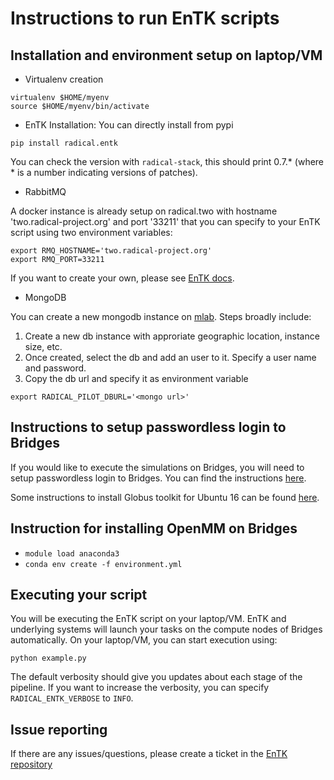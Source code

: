 # Instructions to run EnTK scripts

## Installation and environment setup on laptop/VM

* Virtualenv creation

```
virtualenv $HOME/myenv
source $HOME/myenv/bin/activate
```

* EnTK Installation: You can directly install from pypi

```
pip install radical.entk
```

You can check the version with ```radical-stack```, this
should print 0.7.* (where * is a number indicating versions
of patches).

* RabbitMQ

A docker instance is already setup on radical.two with
hostname 'two.radical-project.org' and port '33211' that
you can specify to your EnTK script using two environment
variables:

```
export RMQ_HOSTNAME='two.radical-project.org'
export RMQ_PORT=33211
```

If you want to create your own, please see [EnTK docs](https://radicalentk.readthedocs.io/en/latest/install.html#installing-rabbitmq).

* MongoDB

You can create a new mongodb instance on [mlab](https://mlab.com/).
Steps broadly include:

1. Create a new db instance with approriate geographic location,
instance size, etc.
2. Once created, select the db and add an user to it. Specify
a user name and password.
3. Copy the db url and specify it as environment variable

```
export RADICAL_PILOT_DBURL='<mongo url>'
```

## Instructions to setup passwordless login to Bridges

If you would like to execute the simulations on Bridges, you will
need to setup passwordless login to Bridges. You can find
the instructions [here](https://www.psc.edu/bridges/user-guide/connecting-to-bridges#gsissh).

Some instructions to install Globus toolkit for Ubuntu 16 can
be found [here](https://github.com/vivek-bala/docs/blob/master/misc/gsissh_setup_stampede_ubuntu_xenial.sh).


## Instruction for installing OpenMM on Bridges

- `module load anaconda3`
- `conda env create -f environment.yml`


## Executing your script

You will be executing the EnTK script on your laptop/VM. EnTK
and underlying systems will launch your tasks on the compute
nodes of Bridges automatically. On your laptop/VM, you can
start execution using:

```
python example.py
```

The default verbosity should give you updates about each stage of the
pipeline. If you want to increase the verbosity, you can specify
```RADICAL_ENTK_VERBOSE``` to ```INFO```.

## Issue reporting

If there are any issues/questions, please create a ticket in the 
[EnTK repository](https://github.com/radical-cybertools/radical.entk)



